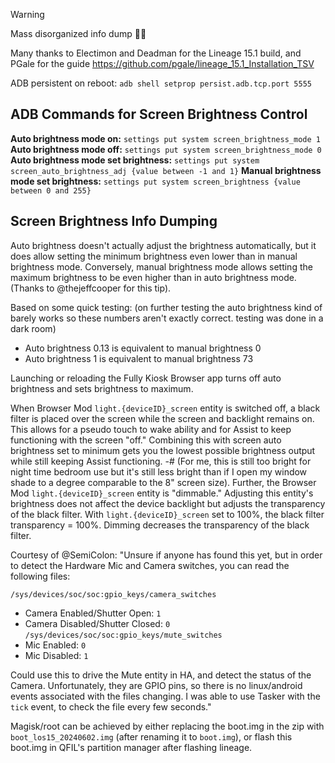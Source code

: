 > [!warning]
> Mass disorganized info dump 🤷‍♂️

Many thanks to Electimon and Deadman for the Lineage 15.1 build, and PGale for the guide
https://github.com/pgale/lineage_15.1_Installation_TSV



ADB persistent on reboot: 
  `adb shell setprop persist.adb.tcp.port 5555`


## ADB Commands for Screen Brightness Control

**Auto brightness mode on:**
```settings put system screen_brightness_mode 1```
**Auto brightness mode off:**
```settings put system screen_brightness_mode 0```
**Auto brightness mode set brightness:**
```settings put system screen_auto_brightness_adj {value between -1 and 1}```
**Manual brightness mode set brightness:**
```settings put system screen_brightness {value between 0 and 255}```

## Screen Brightness Info Dumping
Auto brightness doesn't actually adjust the brightness automatically, but it does allow setting the minimum brightness even lower than in manual brightness mode. Conversely, manual brightness mode allows setting the maximum brightness to be even higher than in auto brightness mode. (Thanks to @thejeffcooper  for this tip).

Based on some quick testing: (on further testing the auto brightness kind of barely works so these numbers aren't exactly correct. testing was done in a dark room)
- Auto brightness 0.13 is equivalent to manual brightness 0
- Auto brightness 1 is equivalent to manual brightness 73

Launching or reloading the Fully Kiosk Browser app turns off auto brightness and sets brightness to maximum.

When Browser Mod `light.{deviceID}_screen` entity is switched off, a  black filter is placed over the screen while the screen and backlight remains on. This allows for a pseudo touch to wake ability and for Assist to keep functioning with the screen "off." Combining this with screen auto brightness set to minimum gets you the lowest possible brightness output while still keeping Assist functioning. 
-# (For me, this is still too bright for night time bedroom use but it's still less bright than if I open my window shade to a degree comparable to the 8" screen size).
Further, the Browser Mod `light.{deviceID}_screen` entity is "dimmable." Adjusting this entity's brightness does not affect the device backlight but adjusts the transparency of the black filter. 
With `light.{deviceID}_screen` set to 100%, the black filter transparency = 100%. Dimming decreases the transparency of the black filter.


Courtesy of @SemiColon:
"Unsure if anyone has found this yet, but in order to detect the Hardware Mic and Camera switches, you can read the following files:

`/sys/devices/soc/soc:gpio_keys/camera_switches`
* Camera Enabled/Shutter Open: `1`
* Camera Disabled/Shutter Closed: `0`
`/sys/devices/soc/soc:gpio_keys/mute_switches`
* Mic Enabled: `0`
* Mic Disabled: `1`

Could use this to drive the Mute entity in HA, and detect the status of the Camera. 
Unfortunately, they are GPIO pins, so there is no linux/android events associated with the files changing. I was able to use Tasker with the `tick` event, to check the file every few seconds."

Magisk/root can be achieved by either replacing the boot.img in the zip with `boot_los15_20240602.img` (after renaming it to `boot.img`), or flash this boot.img  in QFIL's partition manager after flashing lineage.



<!--
[Android 11](https://github.com/phhusson/treble_experimentations/releases/download/v313/system-roar-arm-aonly-vanilla.img.xz)

[Android 10](https://github.com/phhusson/treble_experimentations/releases/download/v222/system-quack-arm-aonly-vanilla.img.xz)

Endlessvoid's notes:
"Auto-brightness doesn't work
Recents button doesn't work (on A11 only, works fine on A10)
Tap to wake doesn't work
Wifi MAC isn't pulling from hardware (can be set manually with adb)
Wifi won't connect to WPA3
Scaling is too large by default (adjustable in developer options)
Potentially some issues with the proximity sensor (not experienced first-hand)"

Deadman's instructions:
"A11 Go Gapps Kingston firmware package

From testing you don't need to flash the debug firmware before doing these steps, it was tested on a fresh out of box unit as well.

Install instructions:

Unplug power and then hold vol + and - before plugging it in to boot to edl directly or adb reboot edl
Flash the combined firmware with qfil (Same instructions as flashing debug firmware just use rawprogram0.xml instead of rawprogram_unsparse.xml)
Unplug power and then hold Vol+ before plugging it in to boot to recovery directly
Use volume keys to navigate to the factory reset option and select it
Reboot and after a few minutes you will see the duck boot animation and then the Google setupwizard

Features/changes:

Kernel with GPU OC (850mhz), Wifi fix, selinux permissive enabled for now
a11 gogapps GSI with gsm/ims permissions removed
Vendor with updated wifi module, edited fstab to remove resource partition mounting, removed qcom-factory permission
New rawprogram0, patch0, gpt_main0/gpt_backup0 from @mrhand for larger system and userdata partitions
Userdata_1.img as just userdata.img
Stock recovery pulled from newer firmware so volume keys work to move/select

Bugs (If you find some let me know and I'll add):
No Auto Brightness currently  (Needs a treble vendor overlay to turn it on WIP)
Recents button doesn't work  (Needs a treble vendor overlay to turn it on WIP)

Download:
https://s3.us-east-1.wasabisys.com/filestash-buk/lenovo-thinksmart-view/combined_kingston_a11_gogapps.7z

Qfil flashing instructions 
https://xdaforums.com/t/cd-18781y-lenovo-thinksmart-view-bootloader-firmware-zoom-teams-conversion-normal-android.4426029/#:~:text=Flashing%20the%20Lenovo%20firmware

If you don't want Go gapps you can replace the system.img with a different gsi. Also be aware this can easily be reversed by flashing the debug firmware again. It will repartition your device back to the stock layout."

-->
